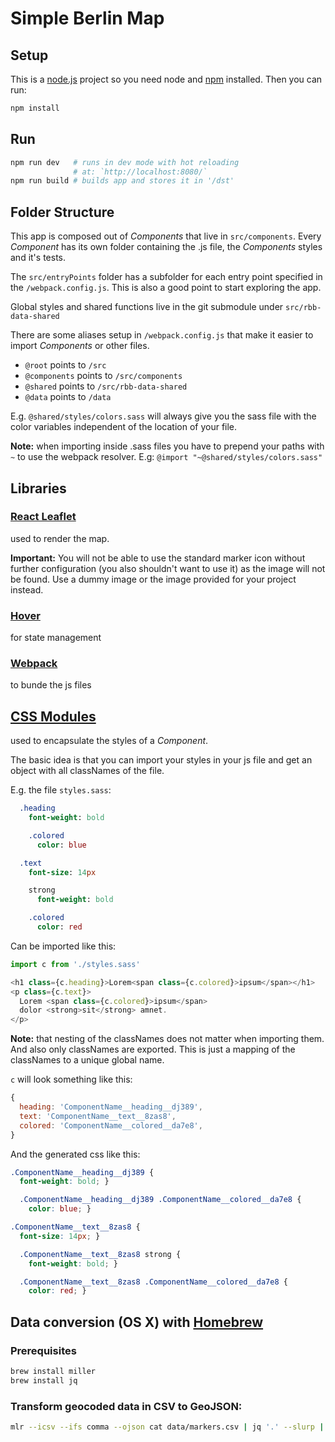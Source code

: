# Simple Berlin Map

## Setup

This is a [node.js](https://nodejs.org/en/) project so you need node and [npm](https://www.npmjs.com/) installed. Then you can run:

``` bash
npm install
```

## Run
``` bash
npm run dev   # runs in dev mode with hot reloading
              # at: `http://localhost:8080/`
npm run build # builds app and stores it in '/dst'
```

## Folder Structure

This app is composed out of *Components* that live in `src/components`. Every *Component* has its own folder containing the .js file, the *Components* styles and it's tests.

The `src/entryPoints` folder has a subfolder for each entry point specified in the `/webpack.config.js`.
This is also a good point to start exploring the app.

Global styles and shared functions live in the git submodule under `src/rbb-data-shared`

There are some aliases setup in `/webpack.config.js` that make it easier to import *Components* or other files.

- `@root` points to `/src`
- `@components` points to `/src/components`
- `@shared` points to `/src/rbb-data-shared`
- `@data` points to `/data`

E.g. `@shared/styles/colors.sass` will always give you the sass file with the color variables independent of the location of your file.

**Note:** when importing inside .sass files you have to prepend your paths with `~` to use the webpack resolver. E.g: `@import "~@shared/styles/colors.sass"`

## Libraries

### [React Leaflet](https://github.com/PaulLeCam/react-leaflet)

used to render the map.

**Important:** You will not be able to use the standard marker icon without further configuration (you also shouldn't want to use it) as the image will not be found. Use a dummy image or the image provided for your project instead.

### [Hover](https://github.com/jesseskinner/hover)

for state management

### [Webpack](https://webpack.js.org/)

to bunde the js files

## [CSS Modules](https://github.com/css-modules/css-modules)

used to encapsulate the styles of a *Component*.

The basic idea is that you can import your styles in your js file and get an object with all classNames of the file.

E.g. the file `styles.sass`:
``` sass
  .heading
    font-weight: bold

    .colored
      color: blue

  .text
    font-size: 14px

    strong
      font-weight: bold

    .colored
      color: red
```

Can be imported like this:
``` js
import c from './styles.sass'

<h1 class={c.heading}>Lorem<span class={c.colored}>ipsum</span></h1>
<p class={c.text}>
  Lorem <span class={c.colored}>ipsum</span>
  dolor <strong>sit</strong> amnet.
</p>
```

**Note:** that nesting of the classNames does not matter when importing them. And also only classNames are exported. This is just a mapping of the classNames to a unique global name.

`c` will look something like this:

``` js
{
  heading: 'ComponentName__heading__dj389',
  text: 'ComponentName__text__8zas8',
  colored: 'ComponentName__colored__da7e8',
}
```

And the generated css like this:

``` css
.ComponentName__heading__dj389 {
  font-weight: bold; }

  .ComponentName__heading__dj389 .ComponentName__colored__da7e8 {
    color: blue; }

.ComponentName__text__8zas8 {
  font-size: 14px; }

  .ComponentName__text__8zas8 strong {
    font-weight: bold; }

  .ComponentName__text__8zas8 .ComponentName__colored__da7e8 {
    color: red; }
```

## Data conversion (OS X) with [Homebrew](https://brew.sh/)

### Prerequisites
``` bash
brew install miller
brew install jq
```

### Transform geocoded data in CSV to GeoJSON:
``` bash
mlr --icsv --ifs comma --ojson cat data/markers.csv | jq '.' --slurp | node data/to-geojson.js > data/markers.geo.json
```
